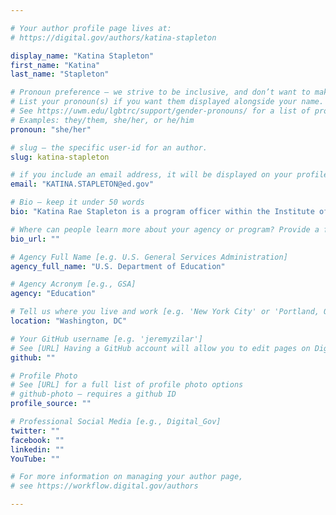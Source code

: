 ```yaml
---

# Your author profile page lives at:
# https://digital.gov/authors/katina-stapleton

display_name: "Katina Stapleton"
first_name: "Katina"
last_name: "Stapleton"

# Pronoun preference — we strive to be inclusive, and don’t want to make assumptions on a person’s first name (be it a gender-neutral name, or is one more common in languages other than English). Learn more http://www.MyPronouns.org
# List your pronoun(s) if you want them displayed alongside your name. Leave it blank and we'll use just your name.
# See https://uwm.edu/lgbtrc/support/gender-pronouns/ for a list of pronouns
# Examples: they/them, she/her, or he/him
pronoun: "she/her"

# slug — the specific user-id for an author.
slug: katina-stapleton

# if you include an email address, it will be displayed on your profile page
email: "KATINA.STAPLETON@ed.gov"

# Bio — keep it under 50 words
bio: "Katina Rae Stapleton is a program officer within the Institute of Education Sciences (IES), at the U.S. Department of Education. In this role, Katina oversees research training programs, as well as research portfolios on education leadership and highly mobile students. She also provides guidance to IES on communications, including plain language, and diversity and inclusion issues. Katina has provided plain language training for federal agencies for several years and became the co-chair of the federal Plain Language Action and Information Network (PLAIN) in 2020. Katina has an undergraduate degree in print journalism from the University of Maryland at College Park and a Ph.D. in Political Science from Duke University, where she specialized in political communication. Before joining the federal government, Katina was an Assistant Professor of Political Science at Syracuse University."

# Where can people learn more about your agency or program? Provide a full URL [e.g. 'https://www.example.gov/']
bio_url: ""

# Agency Full Name [e.g. U.S. General Services Administration]
agency_full_name: "U.S. Department of Education"

# Agency Acronym [e.g., GSA]
agency: "Education"

# Tell us where you live and work [e.g. 'New York City' or 'Portland, OR']
location: "Washington, DC"

# Your GitHub username [e.g. 'jeremyzilar']
# See [URL] Having a GitHub account will allow you to edit pages on DigitalGov. The image used in your GitHub account can also be used to populate your digital.gov profile photo.
github: ""

# Profile Photo
# See [URL] for a full list of profile photo options
# github-photo — requires a github ID
profile_source: ""

# Professional Social Media [e.g., Digital_Gov]
twitter: ""
facebook: ""
linkedin: ""
YouTube: ""

# For more information on managing your author page,
# see https://workflow.digital.gov/authors

---
```

